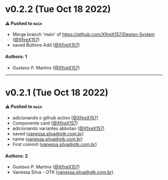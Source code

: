 # v0.2.2 (Tue Oct 18 2022)

#### ⚠️ Pushed to `main`

- Merge branch 'main' of https://github.com/XfireX157/Design-System ([@XfireX157](https://github.com/XfireX157))
- saved Buttons Add ([@XfireX157](https://github.com/XfireX157))

#### Authors: 1

- Gustavo P. Martins ([@XfireX157](https://github.com/XfireX157))

---

# v0.2.1 (Tue Oct 18 2022)

#### ⚠️ Pushed to `main`

- adicionando o github action ([@XfireX157](https://github.com/XfireX157))
- Componente card ([@XfireX157](https://github.com/XfireX157))
- adicionando variantes abbotao ([@XfireX157](https://github.com/XfireX157))
- saved (vanessa.silva@otk.com.br)
- name (vanessa.silva@otk.com.br)
- First commit (vanessa.silva@otk.com.br)

#### Authors: 2

- Gustavo P. Martins ([@XfireX157](https://github.com/XfireX157))
- Vanessa Silva - OTK (vanessa.silva@otk.com.br)

